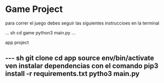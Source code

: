 # Game Project

para correr el juego debes seguir las siguientes instruccioes en la terminal


... sh
cd game 
python3 main.py
...


app project 

--- sh
git clone
cd app
source env/bin/activate ven
instalar dependencias con el comando 
pip3 install -r requirements.txt
pytho3 main.py
---

